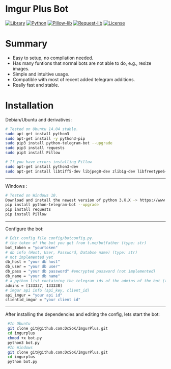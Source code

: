 # **Imgur Plus Bot** #

[![Library](https://img.shields.io/badge/Python_Telegram_Bot-latest-af1a97.svg)](https://github.com/python-telegram-bot/python-telegram-bot)
[![Python](https://img.shields.io/badge/Python-3+-blue.svg)](https://www.python.org)
[![Pillow-lib](https://img.shields.io/badge/Pillow-GitHub-green.svg)](https://github.com/python-pillow/Pillow)
[![Request-lib](https://img.shields.io/badge/Requests-GitHub-green.svg)](https://github.com/requests/requests)
[![License](https://img.shields.io/badge/License-GNU%20GPL--3-yellow.svg)](https://github.com/DcSoK/ImgurPlus/blob/master/LICENSE)

# Summary

- Easy to setup, no compilation needed.
- Has many funtions that normal bots are not able to do, e.g., resize images.
- Simple and intuitive usage.
- Compatible with most of recent added telegram additions.
- Really fast and stable.


# Installation

Debian/Ubuntu and derivatives:
```bash
# Tested on Ubuntu 14.04 stable.
sudo apt-get install python3
sudo apt-get install -y python3-pip
sudo pip3 install python-telegram-bot --upgrade
sudo pip3 install requests
sudo pip3 install Pillow

# If you have errors installing Pillow 
sudo apt-get install python3-dev
sudo apt-get install libtiff5-dev libjpeg8-dev zlib1g-dev libfreetype6-dev liblcms2-dev libwebp-dev tcl8.6-dev tk8.6-dev python-tk
```
---------------------------------

Windows :
```bash
# Tested on Windows 10.
Download and install the newest version of python 3.X.X -> https://www.python.org/downloads/
pip install python-telegram-bot --upgrade
pip install requests
pip install Pillow
```
---------------------------------

Configure the bot:
```bash
# Edit config file config/botconfig.py.
# the token of the bot you get from t.me/botfather (type: str)
bot_token = "yourtoken"
# db info (Host, User, Password, Databse name) (type: str)
# not implemented yet
db_host = "your db host"
db_user = "your db user"
db_pass = "your db password" #encrypted password (not implemented)
db_name = "your db name"
# a python list containing the telegram ids of the admins of the bot (type: ids are long?)
admins = [133337, 133338]
# imgur api info (api_key, client_id)
api_imgur = "your api id"
clientid_imgur = "your client id"
```
---------------------------------

After installing the dependencies and editing the config, lets start the bot:
```bash
 #In Ubuntu
 git clone git@github.com:DcSoK/ImgurPlus.git
 cd imgurplus
 chmod +x bot.py
 python3 bot.py
 #In Windows
 git clone git@github.com:DcSoK/ImgurPlus.git
 cd imgurplus
 python bot.py
```
